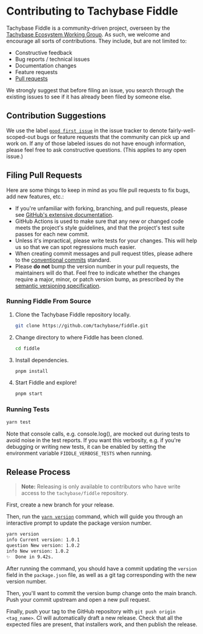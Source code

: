 # Contributing to Tachybase Fiddle

Tachybase Fiddle is a community-driven project, overseen by the [Tachybase Ecosystem Working
Group](https://github.com/tachybase/governance/tree/main/wg-ecosystem#readme). As such, we welcome
and encourage all sorts of contributions. They include, but are not limited to:

- Constructive feedback
- Bug reports / technical issues
- Documentation changes
- Feature requests
- [Pull requests](#filing-pull-requests)

We strongly suggest that before filing an issue, you search through the existing issues to see
if it has already been filed by someone else.

## Contribution Suggestions

We use the label [`good first issue`](https://github.com/tachybase/fiddle/issues?q=is%3Aissue+is%3Aopen+label%3A%22good+first+issue%22) in the issue tracker to denote fairly-well-scoped-out bugs or feature requests that the community can pick up and work on. If any of those labeled issues do not have enough information, please feel free to ask constructive questions. (This applies to any open issue.)

## Filing Pull Requests

Here are some things to keep in mind as you file pull requests to fix bugs, add new features, etc.:

- If you're unfamiliar with forking, branching, and pull requests, please see [GitHub's extensive
  documentation](https://docs.github.com/en/pull-requests/collaborating-with-pull-requests).
- GitHub Actions is used to make sure that any new or changed code meets the project's
  style guidelines, and that the project's test suite passes for each new commit.
- Unless it's impractical, please write tests for your changes. This will help us so that we can
  spot regressions much easier.
- When creating commit messages and pull request titles, please adhere to the [conventional
  commits](https://www.conventionalcommits.org/en/v1.0.0/) standard.
- Please **do not** bump the version number in your pull requests, the maintainers will do that.
  Feel free to indicate whether the changes require a major, minor, or patch version bump, as
  prescribed by the [semantic versioning specification](https://semver.org/).

### Running Fiddle From Source

1. Clone the Tachybase Fiddle repository locally.

    ```sh
    git clone https://github.com/tachybase/fiddle.git
    ```

2. Change directory to where Fiddle has been cloned.

    ```sh
    cd fiddle
    ```

3. Install dependencies.

    ```sh
    pnpm install 
    ```

4. Start Fiddle and explore!

    ```sh
    pnpm start
    ```

### Running Tests

```sh
yarn test
```

Note that console calls, e.g. console.log(), are mocked out during tests
to avoid noise in the test reports. If you want this verbosity, e.g. if
you're debugging or writing new tests, it can be enabled by setting the
environment variable `FIDDLE_VERBOSE_TESTS` when running.

## Release Process

> **Note:** Releasing is only available to contributors who have write
> access to the `tachybase/fiddle` repository.

First, create a new branch for your release.

Then, run the [`yarn version`](https://classic.yarnpkg.com/en/docs/cli/version/)
command, which will guide you through an interactive prompt to update the package
version number.

```sh
yarn version
info Current version: 1.0.1
question New version: 1.0.2
info New version: 1.0.2
✨  Done in 9.42s.
```

After running the command, you should have a commit updating the `version` field in
the `package.json` file, as well as a git tag corresponding with the new version
number.

Then, you'll want to commit the version bump change onto the main branch. Push
your commit upstream and open a new pull request.

Finally, push your tag to the GitHub repository with `git push origin <tag_name>`.
CI will automatically draft a new release. Check that all the expected files are present,
that installers work, and then publish the release.
